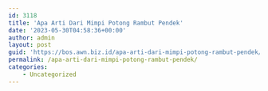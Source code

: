 ```yaml
---
id: 3118
title: 'Apa Arti Dari Mimpi Potong Rambut Pendek'
date: '2023-05-30T04:58:36+00:00'
author: admin
layout: post
guid: 'https://bos.awn.biz.id/apa-arti-dari-mimpi-potong-rambut-pendek/'
permalink: /apa-arti-dari-mimpi-potong-rambut-pendek/
categories:
    - Uncategorized
---
```


